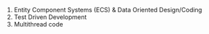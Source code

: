 
1. Entity Component Systems (ECS) & Data Oriented Design/Coding
2. Test Driven Development
3. Multithread code

